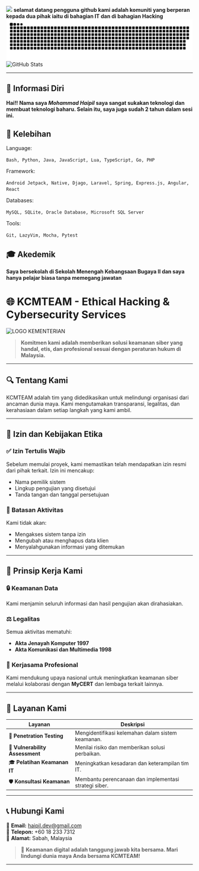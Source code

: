 ![](https://i.imgur.com/AYw9WBL.png)
**selamat datang pengguna github kami adalah komuniti yang berperan kepada dua pihak iaitu di bahagian IT dan di bahagian Hacking**
![Snake Animation](https://github.com/KCMTEAM/snk/blob/output/github-contribution-grid-snake-dark.svg)
![GitHub Stats](https://github-readme-stats.vercel.app/api?username=KCMTEAM&show_icons=true&theme=radical)

---

## 👤 Informasi Diri
**Hai!! Nama saya *Mohammad Haipil* saya sangat sukakan teknologi dan membuat teknologi baharu. Selain itu, saya juga sudah 2 tahun dalam sesi ini.**
## 🚀 Kelebihan
Language: 

`Bash, Python, Java, JavaScript, Lua, TypeScript, Go, PHP`

Framework: 

`Android Jetpack, Native, Djago, Laravel, Spring, Express.js, Angular, React`

Databases: 

`MySQL, SQLite, Oracle Database, Microsoft SQL Server`

Tools: 

`Git, LazyVim, Mocha, Pytest`

## 🎓 Akedemik
**Saya bersekolah di Sekolah Menengah Kebangsaan Bugaya II dan saya hanya pelajar biasa tanpa memegang jawatan**

# 🌐 KCMTEAM - Ethical Hacking & Cybersecurity Services  

![LOGO KEMENTERIAN](https://i.imgur.com/ZBZL7QK.png)

> **Komitmen kami adalah memberikan solusi keamanan siber yang handal, etis, dan profesional sesuai dengan peraturan hukum di Malaysia.**

---

## 🔍 **Tentang Kami**  
KCMTEAM adalah tim yang didedikasikan untuk melindungi organisasi dari ancaman dunia maya. Kami mengutamakan transparansi, legalitas, dan kerahasiaan dalam setiap langkah yang kami ambil.  

---

## 📜 **Izin dan Kebijakan Etika**  

### ✅ **Izin Tertulis Wajib**  
Sebelum memulai proyek, kami memastikan telah mendapatkan izin resmi dari pihak terkait. Izin ini mencakup:  
- Nama pemilik sistem  
- Lingkup pengujian yang disetujui  
- Tanda tangan dan tanggal persetujuan  

### 🚫 **Batasan Aktivitas**  
Kami tidak akan:  
- Mengakses sistem tanpa izin  
- Mengubah atau menghapus data klien  
- Menyalahgunakan informasi yang ditemukan  

---

## 🌟 **Prinsip Kerja Kami**  

### 🔒 **Keamanan Data**  
Kami menjamin seluruh informasi dan hasil pengujian akan dirahasiakan.  

### ⚖️ **Legalitas**  
Semua aktivitas mematuhi:  
- **Akta Jenayah Komputer 1997**  
- **Akta Komunikasi dan Multimedia 1998**  

### 🤝 **Kerjasama Profesional**  
Kami mendukung upaya nasional untuk meningkatkan keamanan siber melalui kolaborasi dengan **MyCERT** dan lembaga terkait lainnya.  

---

## 💼 **Layanan Kami**  

| **Layanan**                  | **Deskripsi**                                         |
|-------------------------------|-----------------------------------------------------|
| 🔧 **Penetration Testing**    | Mengidentifikasi kelemahan dalam sistem keamanan.   |
| 🔎 **Vulnerability Assessment** | Menilai risiko dan memberikan solusi perbaikan.     |
| 🎓 **Pelatihan Keamanan IT**  | Meningkatkan kesadaran dan keterampilan tim IT.     |
| 🛡️ **Konsultasi Keamanan**     | Membantu perencanaan dan implementasi strategi siber.|

---

## 📞 **Hubungi Kami**  

📧 **Email:** [haipil.dev@gmail.com](mailto:haipil.dev@gmail.com)  
📱 **Telepon:** +60 18 233 7312  
🏢 **Alamat:** Sabah, Malaysia   

> 🌟 **Keamanan digital adalah tanggung jawab kita bersama. Mari lindungi dunia maya Anda bersama KCMTEAM!**

---

